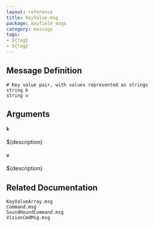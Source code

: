 ```yaml
---
layout: reference
title: KeyValue.msg
package: mayfield_msgs
category: message
tags: 
- ${tag}
- ${tag}
---
```


## Message Definition
```
# Key value pair, with values represented as strings
string k
string v
```

## Arguments
#### `k`
${description}

#### `v`
${description}

## Related Documentation
``KeyValueArray.msg``  
``Command.msg``  
``SoundHoundCommand.msg``  
``VisionCmdMsg.msg``  
